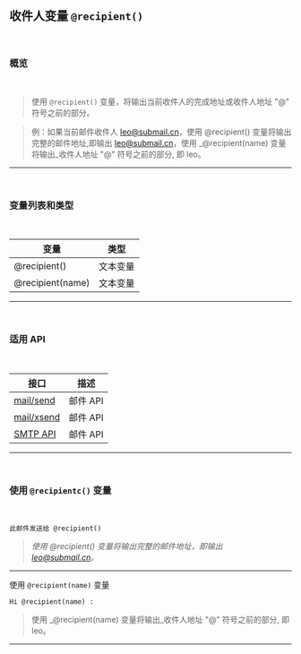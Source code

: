 ##  收件人变量 `@recipient()`

<br>

### **概览**

<br>

> 使用 `@recipient()` 变量，将输出当前收件人的完成地址或收件人地址 "@" 符号之前的部分。

> 例：如果当前邮件收件人 leo@submail.cn，使用 @recipient() 变量将输出完整的邮件地址,即输出 leo@submail.cn，使用 _@recipient(name) 变量将输出_收件人地址 "@" 符号之前的部分, 即 leo。

---

<br>

### **变量列表和类型**

<br>


| 变量             | 类型     |
| ---------------- | -------- |
| @recipient()     | 文本变量 |
| @recipient(name) | 文本变量 |

---

<br>

### **适用 API**

<br>


| 接口                                                     | 描述     |
| -------------------------------------------------------- | -------- |
| [mail/send](https://www.mysubmail.com/documents/4MfRT2)  | 邮件 API |
| [mail/xsend](https://www.mysubmail.com/documents/Vu8Qh3) | 邮件 API |
| [SMTP API](https://www.mysubmail.com/documents/2cpYo2)   | 邮件 API |

---

<br>

### **使用 `@recipientc()` 变量**

<br>

`此邮件发送给 @recipient()`

> _使用 @recipient() 变量将输出完整的邮件地址，即输出 leo@submail.cn。_

---

使用 `@recipient(name)` 变量

`Hi @recipient(name) :`

> 使用 _@recipient(name) 变量将输出_收件人地址 "@" 符号之前的部分, 即 leo。

------